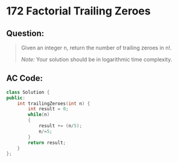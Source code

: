 # 172 Factorial Trailing Zeroes

## Question:

> Given an integer n, return the number of trailing zeroes in n!.
> 
> *Note:* Your solution should be in logarithmic time complexity.

## AC Code:

``` c++
class Solution {
public:
    int trailingZeroes(int n) {
        int result = 0;
		while(n)
		{
			result += (n/5);
			n/=5;
		}
		return result;
    }
};
```
